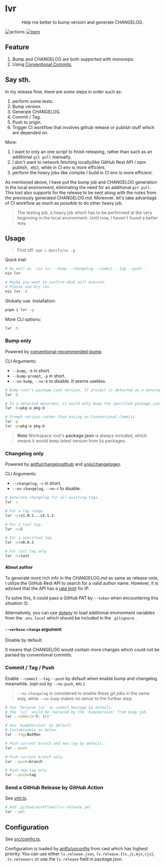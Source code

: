 # lvr

<p align=center>Help me better to bump version and generate CHANGELOG.</p>

![actions](https://github.com/lvjiaxuan/release/actions/workflows/release.yml/badge.svg)
[![npm](https://img.shields.io/npm/v/lvr)](https://www.npmjs.com/package/lvr)


## Feature

1. Bump and CHANGELOG are both supported with monorepo.
2. Using [Conventional Commits](https://www.conventionalcommits.org/en/v1.0.0/).

## Say sth.

In my release flow, there are some steps in order such as:
1. perform some tests.
2. Bump version.
3. Generate CHANGELOG.
3. Commit / Tag.
4. Push to origin.
5. Trigger CI workflow that involves github release or publish stuff which are depended on.

More:
1. I want to only an one script to finish releasing, rather than such as an additional `git pull` manually.
2. I don't want to network fetching locally(like GitHub Rest API / npm publish, .etc), while in CI env is more efficient.
3. perform the heavy jobs like compile / build in CI env is more efficient.

As mentioned above, I have put the bump job and CHANGELOG generation in the local environment, eliminating the need for an additional `git pull`. This tool also supports for the release to be sent along with the notes from the previously generated CHANGELOG.md. Moreover, let's take advantage of CI workflow as much as possible to do other heavy job.

> The testing job, a heavy job which has to be performed at the very beginning in the local environment. Until now, I haven't found a better way.

## Usage

> First off: `npm i @antfu/ni -g`

Quick trial:
```bash
# As well as `nix lvr --bump --changelog --commit --tag --push``
nix lvr

# Maybe you want to confirm what will execute.
# Please use Dry run.
nix lvr -d
```

Globally use. Installation:
```bash
pnpm i lvr -g
```

More CLI options:
```bash
lvr -h
```

### Bump only

Powered by [conventional-recommended-bump](https://github.com/conventional-changelog/conventional-changelog/tree/master/packages/conventional-recommended-bump).

CLI Arguments:
- `--bump`, `-b` in short.
- `--bump-prompt`, `-p` in short.
- `--no-bump`, `--no-b` to disable. It seems useless.

```bash
# Bump root's package.json version. If project is detected as a monorepo, it would synchronize workspace root's version to other package.json in subdirectories.
lvr -b

# In a detected monorepo, it would only bump the specified package.json version in subdirectories.
lvr -b=pkg-a pkg-b

# Prompt version rather than basing on Conventional Commits.
lvr -p
lvr -p=pkg-a pkg-b
```

> **Note** Workspace root's **package.json** is always included, which means it would keep latest version from its packages.

### Changelog only

Powered by [antfu/changelogithub](https://github.com/antfu/changelogithub) and [unjs/changelogen](https://github.com/unjs/changelogen).

CLI Arguments:
- `--changelog`, `-c` in short.
- `--no-changelog`, `--no-c` to disable.

```bash
# Generate changelog for all existing tags.
lvr -c

# For a tag range.
lvr -c=v1.0.1...v2.1.3

# For 2 last tag.
lvr -c=2

# For a specified tag.
lvr -c=v0.0.2

# For last tag only
lvr -c=last
```

#### About author

To generate more rich info in the CHANGELOG.md as same as release note, I utilize the GitHub Rest API to search for a valid author name. However, it is advised that the API has a [rate limit](https://docs.github.com/rest/overview/resources-in-the-rest-api#rate-limiting) for IP.

To solve this, it could pass a GitHub PAT by `--token` when encountering this situation 😔.

Alternatively, you can use [dotenv](https://github.com/motdotla/dotenv) to load additional environment variables from the `.env.local` which should be included in the `.gitignore` .

#### `--verbose-change` argument

Disable by default.

It means that CHANGELOG would contain more changes which could not be parsed by conventional commits.

### Commit / Tag / Push

Enable `--commit` `--tag` `--push` by default when enable bump and changelog meanwhile. (opt-out by `--no-push`, etc.)

> `--no-changelog` is considered to enable these git jobs in the same way, while `--no-bump` makes no sense to the further step.

```bash
# Use `Release {v}` as commit message by default.
# The `{v}` would be replaced by the `bumpVersion` from bump job.
lvr --commit="R: {v}"

# Use `bumpVersion` by default.
# Customizable as below.
lvr --tag=BatMan

# Push current branch and new tag by default.
lvr --push

# Push current branch only.
lvr --push=branch

# Push new tag only
lvr --push=tag
```

### Send a GitHub Release by *GitHub Action*

See [yml.ts](./src/options/yml.ts).

```bash
# Add .github/workflows/lvr-release.yml
lvr --yml
```

## Configuration

See [src/config.ts](./src/config.ts).

Configuration is loaded by [antfu/unconfig](https://github.com/antfu/unconfig) from cwd which has highest priority. You can use either `lv.release.json`, `lv.release.{ts,js,mjs,cjs}`, `.lv.releaserc` or use the `lv.release` field in package.json.